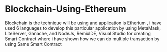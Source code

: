 # Blockchain-Using-Ethereum
Blockchain is the technique will be using and application is Etherium , i have used 6 languages to develop this particular application by using MetaMask, LiteServer, Ganache, and NodeJs, RemixIDE, Visual Studio for creating Smart Contract where i have shown how we can do multiple transaction by using Same Smart Contract
